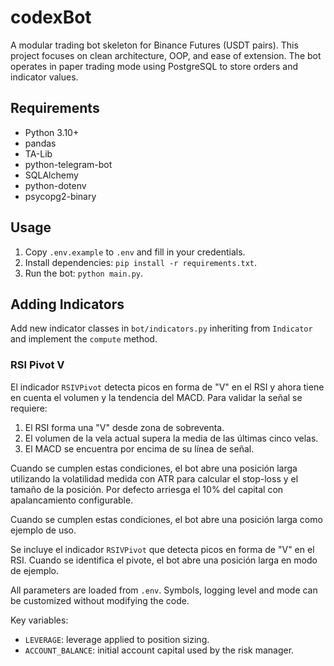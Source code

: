 # codexBot

A modular trading bot skeleton for Binance Futures (USDT pairs). This project focuses on clean architecture, OOP, and ease of extension. The bot operates in paper trading mode using PostgreSQL to store orders and indicator values.

## Requirements

- Python 3.10+
- pandas
- TA-Lib
- python-telegram-bot
- SQLAlchemy
- python-dotenv
- psycopg2-binary

## Usage

1. Copy `.env.example` to `.env` and fill in your credentials.
2. Install dependencies: `pip install -r requirements.txt`.
3. Run the bot: `python main.py`.

## Adding Indicators

Add new indicator classes in `bot/indicators.py` inheriting from `Indicator` and implement the `compute` method.

### RSI Pivot V


El indicador `RSIVPivot` detecta picos en forma de "V" en el RSI y ahora tiene en cuenta el volumen y la tendencia del MACD. Para validar la señal se requiere:

1. El RSI forma una "V" desde zona de sobreventa.
2. El volumen de la vela actual supera la media de las últimas cinco velas.
3. El MACD se encuentra por encima de su línea de señal.


Cuando se cumplen estas condiciones, el bot abre una posición larga utilizando la volatilidad medida con ATR para calcular el stop-loss y el tamaño de la posición. Por defecto arriesga el 10% del capital con apalancamiento configurable.

Cuando se cumplen estas condiciones, el bot abre una posición larga como ejemplo de uso.

Se incluye el indicador `RSIVPivot` que detecta picos en forma de "V" en el RSI. Cuando se identifica el pivote, el bot abre una posición larga en modo de ejemplo.





All parameters are loaded from `.env`. Symbols, logging level and mode can be customized without modifying the code.

Key variables:

- `LEVERAGE`: leverage applied to position sizing.
- `ACCOUNT_BALANCE`: initial account capital used by the risk manager.
